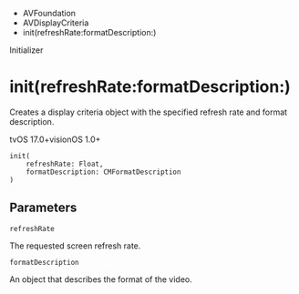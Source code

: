 

- AVFoundation
- AVDisplayCriteria
-  init(refreshRate:formatDescription:) 

Initializer

# init(refreshRate:formatDescription:)

Creates a display criteria object with the specified refresh rate and format description.

tvOS 17.0+visionOS 1.0+

``` source
init(
    refreshRate: Float,
    formatDescription: CMFormatDescription
)
```

## Parameters 

`refreshRate`  

The requested screen refresh rate.

`formatDescription`  

An object that describes the format of the video.

